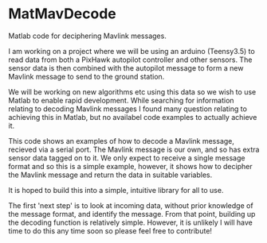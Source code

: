 # MatMavDecode
Matlab code for deciphering Mavlink messages.

I am working on a project where we will be using an arduino (Teensy3.5) to read data from both a PixHawk autopilot controller and other sensors. The sensor data is then combined with the autopilot message to form a new Mavlink message to send to the ground station.

We will be working on new algorithms etc using this data so we wish to use Matlab to enable rapid development. While searching for information relating to decoding Mavlink messages I found many question relating to achieving this in Matlab, but no availabel code examples to actually achieve it.

This code shows an examples of how to decode a Mavlink message, recieved via a serial port. The Mavlink message is our own, and so has extra sensor data tagged on to it. We only expect to receive a single message format and so this is a simple example, however, it shows how to decipher the Mavlink message and return the data in suitable variables.

It is hoped to build this into a simple, intuitive library for all to use.

The first 'next step' is to look at incoming data, without prior knowledge of the message format, and identify the message. From that point, building up the decoding function is relatively simple. However, it is unlikely I will have time to do this any time soon so please feel free to contribute!
